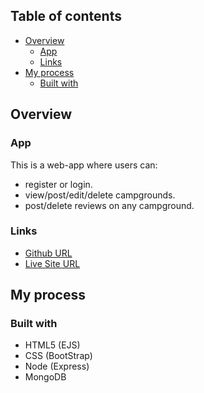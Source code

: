 ## Table of contents

- [Overview](#overview)
  - [App](#app)
  - [Links](#links)
- [My process](#my-process)
  - [Built with](#built-with)


## Overview

### App

 This is a web-app where users can:
  - register or login.
  - view/post/edit/delete campgrounds.
  - post/delete reviews on any campground.


### Links

- [Github URL](https://github.com/Tejas-117/Yelp-Camp)
- [Live Site URL](https://yelp-camp-amber-six.vercel.app/)

## My process

### Built with

- HTML5 (EJS)
- CSS (BootStrap)
- Node (Express)
- MongoDB